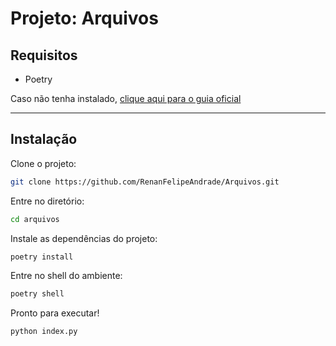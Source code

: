 # Projeto: Arquivos

## Requisitos

- Poetry

Caso não tenha instalado, [clique aqui para o guia oficial](https://python-poetry.org/docs/#installing-with-the-official-installer)

---

## Instalação

Clone o projeto:

```bash
git clone https://github.com/RenanFelipeAndrade/Arquivos.git
```

Entre no diretório:

```bash
cd arquivos
```

Instale as dependências do projeto:

```bash
poetry install
```

Entre no shell do ambiente:

```bash
poetry shell
```

Pronto para executar!

```bash
python index.py
```
